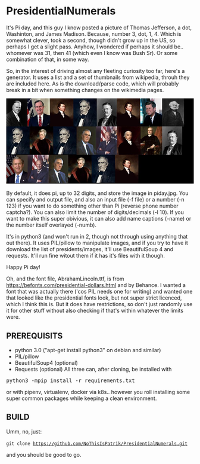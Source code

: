 # PresidentialNumerals

It's Pi day, and this guy I know posted a picture of Thomas Jefferson, a dot, Washinton, and James Madison. Because, number 3, dot, 1, 4. Which is somewhat clever, took a second, though didn't grow up in the US, so perhaps I get a slight pass. Anyhow, I wondered if perhaps it should be.. whomever was 31, then 41 (which even I know was Bush Sr). Or some combination of that, in some way.

So, in the interest of driving almost any fleeting curiosity too far, here's a generator. It uses a list and a set of thumbnails from wikipedia, throuh they are included here. As is the download/parse code, which will probably break in a bit when something changes on the wikimedia pages.

![Example image](https://github.com/NoThisIsPatrik/PresidentialNumerals/blob/master/piday.jpg)

By default, it does pi, up to 32 digits, and store the image in piday.jpg. You can specify and output file, and also an input file (-f file) or a number (-n 123) if you want to do something other than Pi (reverse phone number captcha?). You can also limit the number of digits/decimals (-l 10). If you want to make this super obivious, it can also add name captions (-name) or the number itself overlayed (-numb).

It's in python3 (and won't run in 2, though not through using anything that out there). It uses PIL/pillow to manipulate images, and if you try to have it download the list of presidents/images, it'll use BeautifulSoup 4 and requests. It'll run fine witout them if it has it's files with it though.

Happy Pi day!


Oh, and the font file, AbrahamLincoln.ttf, is from https://befonts.com/presidential-dollars.html and by Behance. I wanted a font that was actually there ('cos PIL needs one for writing) and wanted one that looked like the presidential fonts look, but not super strict licenced, which I think this is. But it does have restrictions, so don't just randomly use it for other stuff without also checking if that's within whatever the limits were.

<h2>PREREQUISITS</h2>

* python 3.0 ("apt-get install python3" on debian and similar)
* PIL/pillow
* BeautifulSoup4 (optional)
* Requests (optional)
All three can, after cloning, be installed with
<pre>python3 -mpip install -r requirements.txt</pre>
or with pipenv, virtualenv, docker via k8s.. however you roll installing some super common packages while keeping a clean environment.

<h2>BUILD</h2>

Umm, no, just:

<code>git clone https://github.com/NoThisIsPatrik/PresidentialNumerals.git</code>

and you should be good to go.

